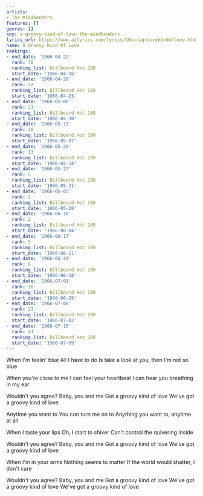 ```yaml
---
artists:
- The Mindbenders
features: []
genres: []
key: a-groovy-kind-of-love-the-mindbenders
lyrics_url: https://www.azlyrics.com/lyrics/10cc/agroovykindoflove.html
name: A Groovy Kind Of Love
rankings:
- end_date: '1966-04-22'
  rank: 78
  ranking_list: Billboard Hot 100
  start_date: '1966-04-16'
- end_date: '1966-04-29'
  rank: 52
  ranking_list: Billboard Hot 100
  start_date: '1966-04-23'
- end_date: '1966-05-06'
  rank: 23
  ranking_list: Billboard Hot 100
  start_date: '1966-04-30'
- end_date: '1966-05-13'
  rank: 18
  ranking_list: Billboard Hot 100
  start_date: '1966-05-07'
- end_date: '1966-05-20'
  rank: 13
  ranking_list: Billboard Hot 100
  start_date: '1966-05-14'
- end_date: '1966-05-27'
  rank: 5
  ranking_list: Billboard Hot 100
  start_date: '1966-05-21'
- end_date: '1966-06-03'
  rank: 2
  ranking_list: Billboard Hot 100
  start_date: '1966-05-28'
- end_date: '1966-06-10'
  rank: 2
  ranking_list: Billboard Hot 100
  start_date: '1966-06-04'
- end_date: '1966-06-17'
  rank: 5
  ranking_list: Billboard Hot 100
  start_date: '1966-06-11'
- end_date: '1966-06-24'
  rank: 6
  ranking_list: Billboard Hot 100
  start_date: '1966-06-18'
- end_date: '1966-07-01'
  rank: 16
  ranking_list: Billboard Hot 100
  start_date: '1966-06-25'
- end_date: '1966-07-08'
  rank: 23
  ranking_list: Billboard Hot 100
  start_date: '1966-07-02'
- end_date: '1966-07-15'
  rank: 44
  ranking_list: Billboard Hot 100
  start_date: '1966-07-09'
---
```


When I'm feelin' blue
All I have to do
Is take a look at you, then I'm not so blue

When you're close to me
I can feel your heartbeat
I can hear you breathing in my ear

Wouldn't you agree?
Baby, you and me
Got a groovy kind of love
We've got a groovy kind of love

Anytime you want to
You can turn me on to
Anything you want to, anytime at all

When I taste your lips
Oh, I start to shiver
Can't control the quivering inside

Wouldn't you agree?
Baby, you and me
Got a groovy kind of love
We've got a groovy kind of love

When I'm in your arms
Nothing seems to matter
If the world would shatter, I don't care

Wouldn't you agree?
Baby, you and me
Got a groovy kind of love
We've got a groovy kind of love
We've got a groovy kind of love



